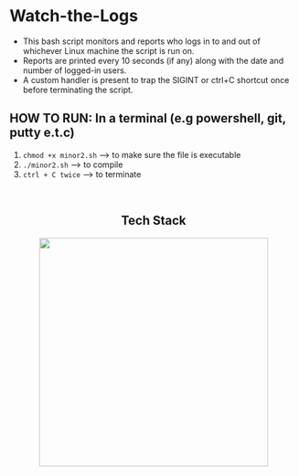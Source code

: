 # Watch-the-Logs

* This bash script monitors and reports who logs in to and out of whichever Linux machine the script is run on. <br>
* Reports are printed every 10 seconds (if any) along with the date and number of logged-in users.  <br> 
* A custom handler is present to trap the SIGINT or ctrl+C shortcut once before terminating the script. <br>

## HOW TO RUN: In a terminal (e.g powershell, git, putty e.t.c)
1) ```chmod +x minor2.sh```     --> to make sure the file is executable 
2) ```./minor2.sh```          --> to compile
3) ```ctrl + C twice```       --> to terminate

<br>
<h2 align="center" width="1200px"> Tech Stack </h2> 
<p align="center">
  <img width="400px" src="https://skillicons.dev/icons?i=bash,git&perline=10" />
</p>

